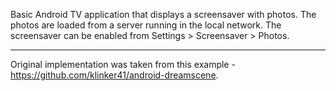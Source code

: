 Basic Android TV application that displays a screensaver with photos. The photos are loaded from a server running in the local network. The screensaver can be enabled from Settings > Screensaver > Photos.

---------------------------

Original implementation was taken from this example - https://github.com/klinker41/android-dreamscene.